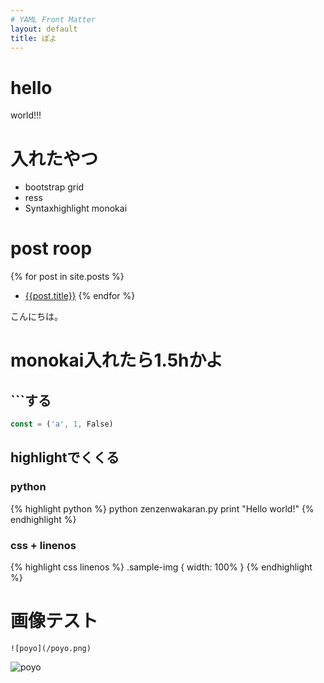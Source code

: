 ```yaml
---
# YAML Front Matter
layout: default
title: ぽよ
---
```




# hello
world!!!

# 入れたやつ
* bootstrap grid
* ress
* Syntaxhighlight monokai

# post roop
{% for post in site.posts %}
- [{{post.title}}]({{post.url}})
{% endfor %}

こんにちは。

# monokai入れたら1.5hかよ

## \```する
``` javascript
const = ('a', 1, False)
```

## highlightでくくる
### python

{% highlight python %}
python zenzenwakaran.py
print "Hello world!"
{% endhighlight %}

### css + linenos
{% highlight css linenos %}
.sample-img {
  width: 100%
}
{% endhighlight %}


# 画像テスト
```
![poyo](/poyo.png)
```
![poyo](/poyo.png)
